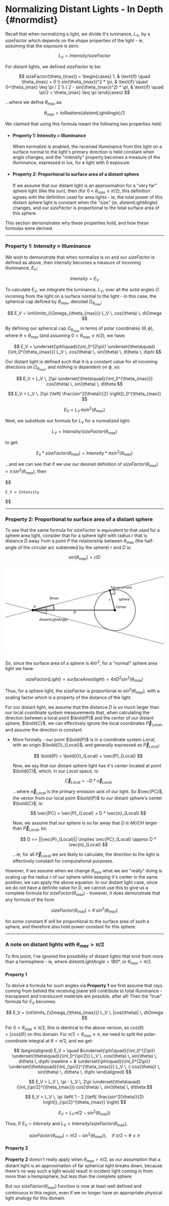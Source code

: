 
# Normalizing Distant Lights - In Depth                         {#normdist}

Recall that when normalizing a light, we divide it's luminance, $L_V$,
by a $sizeFactor$ which depends on the shape properties of the light - ie,
assuming that the exposure is zero:

$$
    L_V = Intensity / sizeFactor
$$

For distant lights, we defined $sizeFactor$ to be:

$$
    sizeFactor(\theta_{max}) =
    \begin{cases}
        1,                                & \text{if} \quad \theta_{max} = 0              \\
        sin(\theta_{max})^2 * \pi,        & \text{if} \quad 0<\theta_{max} \leq \pi / 2   \\
        ( 2 - sin(\theta_{max})^2) * \pi, & \text{if} \quad \pi/2 < \theta_{max} \leq \pi
    \end{cases}
$$

...where we define $\theta_{max}$ as:

$$
    \theta_{max} = toRadians(distantLightAngle) / 2
$$

We claimed that using this formula meant the following two properties held:

- #### Property 1: Intensity = Illuminance

  When normalize is enabled, the received illuminance from this light on a
  surface normal to the light's primary direction is held constant when angle
  changes, and the "intensity" property becomes a measure of the illuminance,
  expressed in lux, for a light with 0 exposure.

- #### Property 2: Proportional to surface area of a distant sphere

  If we assume that our distant light is an approximation for a "very far"
  sphere light (like the sun), then (for 0 < $\theta_{max} \leq \pi / 2$), this
  definition agrees with the definition used for area lights - ie, the total
  power of this distant sphere light is constant when the "size" (ie,
  $distantLightAngle$) changes, and our $sizeFactor$ is proportional to the total
  surface area of this sphere.


This section demonstrates why these properties hold, and how these formulas were
derived.

---------------------------------------------------------------

### Property 1: Intensity = Illuminance

We wish to demonstrate that when normalize is on and our $sizeFactor$ is defined
as above, then intensity becomes a measure of incoming illuminance, $E_V$:

$$
    Intensity = E_V
$$

To calculate $E_V$, we integrate the luminance, $L_V$, over all the solid angles $\Omega$ incoming from the light on a surface normal to the light - in this case, the spherical cap defined by $\theta_{max}$, denoted $\Omega_{\theta_{max}}$:

$$
    E_V = \int\limits_{\Omega_{\theta_{max}}} L_V \, cos(\theta) \, d\Omega
$$

By defining our spherical cap $\Omega_{\theta_{max}}$ in terms of polar
coordinates $(\theta, \phi)$, where $\theta \leq \theta_{max}$ (and
assuming $0 < \theta_{max} \leq \pi / 2$), we have:

$$
    E_V = \underset{\phi\quad}{\int_0^{2\pi}}
            \underset{\theta\quad}{\int_0^{\theta_{max}}}
                L_V \, cos(\theta) \, sin(\theta) \, d\theta \, d\phi
$$

Our distant light is defined such that it is a constant value for all incoming
directions on $\Omega_{\theta_{max}}$, and nothing is dependent on $\phi$, so:


$$
    E_V = L_V \, 2\pi \underset{\theta\quad}{\int_0^{\theta_{max}}}
            cos(\theta) \, sin(\theta) \, d\theta
$$

$$
    E_V = L_V \, 2\pi {\left[ \frac{sin^2(\theta)}{2} \right]}_0^{\theta_{max}}
$$

$$
    E_V = L_V \, \pi sin^2(\theta_{max})
$$

Next, we substitute our formula for $L_V$ for a normalized light:

$$
    L_V = Intensity / sizeFactor(\theta_{max})
$$

to get:

$$
    E_v * sizeFactor(\theta_{max}) = Intensity * \pi sin^2(\theta_{max})
$$

...and we can see that if we use our desired definition of
$sizeFactor(\theta_{max}) = \pi \, sin^2(\theta_{max})$, then

$$

    E_V = Intensity

$$

---------------------------------------------------------------

### Property 2: Proportional to surface area of a distant sphere

To see that the same formula for $sizeFactor$ is equivalent to that used for
a sphere area light, consider that for a sphere light with radius $r$ that is
distance $D$ away from a point $P$ the relationship between $\theta_{max}$ (the
half-angle of the circular arc subtended by the sphere) $r$ and $D$ is:

$$
    sin(\theta_{max}) = r / D
$$

![image](images/Sphere-Radius-Angle-Subtended-Diagram.svg)

So, since the surface area of a sphere is $4\pi r^2$, for a "normal" sphere
area light we have:

$$
    sizeFactor(Light) = surfaceArea(light) = 4\pi D^2 sin^2(\theta_{max})
$$

Thus, for a sphere light, the $sizeFactor$ is proportional to
$sin^2(\theta_{max})$, with a scaling factor which is a property of the distance
of the light.

For our distant light, we assume that the distance $D$ is so much larger than
our local coordinate system measurements that, when calculating the direction
between a local point $\bold{P}$ and the center of our distant sphere,
$\bold{C}$, we can effectively ignore the local coordinates $\vec{P}_{Local}$,
and assume the direction is constant.

-   More formally - our point $\bold{P}$ is in a coordinate system
    $Local$, with an origin $\bold{O}_{Local}$, and generally expressed as
    $\vec{P}_{Local}$:

    $$
        \bold{P} = \bold{O}_{Local} + \vec{P}_{Local}
    $$

    Now, we say that our distant sphere light has it's center located at point
    $\bold{C}$, which, in our $Local$ space, is:

    $$
        \vec{C}_{Local} = -D * \vec{n}_{Local}
    $$

    ...where $\vec{n}_{Local}$ is the primary emission axis of our light. So $\vec{PC}$, the vector from our local
    point $\bold{P}$ to our distant sphere's center $\bold{C}$, is:

    $$
        \vec{PC} = \vec{P}_{Local} + D * \vec{n}_{Local}
    $$

    Now, we assume that our sphere is so far away that $D$ is *MUCH* larger than
    $\vec{P}_{Local}$, so:

    $$
        D >> ||\vec{P}_{Local}|| \implies \vec{PC}_{Local} \approx D * \vec{n}_{Local}
    $$

    ...ie, for all $\vec{P}_{Local}$ we are likely to calculate, the direction to
    the light is effectively constant for computational purposes.

However, if we assume when we change $\theta_{max}$ what we are "really" doing
is scaling up the radius $r$ of our sphere while keeping it's center in the
same position, we can apply the above equation.  In our distant light case,
since we do not have a definite value for $D$, we cannot use this to give us
a complete formula for $sizeFactor(\theta_{max})$ - however, it does demonstrate
that any formula of the form

$$
    sizeFactor(\theta_{max}) = K \, sin^2(\theta_{max})
$$

for some constant $K$ will be proportional to the surface area of such a sphere,
and therefore also hold power constant for this sphere.

---------------------------------------------------------------

### A note on distant lights with $\theta_{max} > \pi / 2$

To this point, I've ignored the possibility of distant lights that emit from
more than a hemisphere - ie, where $distantLightAngle > 180°$, or
$\theta_{max} > \pi / 2$.


#### Property 1
To derive a formula for such angles via **Property 1** we first assume that rays
coming from behind the receiving plane still contribute to total illuminance -
transparent and translucent materials are possible, after all!  Then the "true"
formula for $E_V$ becomes:

$$
    E_V = \int\limits_{\Omega_{\theta_{max}}} L_V \, |cos(\theta)| \, d\Omega
$$

For $0 < \theta_{max} \leq \pi / 2$, this is identical to the above version, as
$cos(\theta) = |cos(\theta)|$ on this domain.  For
$\pi / 2 < \theta_{max} \leq \pi$, we need to split the polar-coordinate
integral at $\theta = \pi / 2$, and we get:

$$
\begin{aligned}
    E_V = \quad &\underset{\phi\quad}{\int_0^{2\pi}}
                \underset{\theta\quad}{\int_0^{\pi/2}}
                    L_V \, cos(\theta) \, sin(\theta) \, d\theta \, d\phi
    \newline
          + & \underset{\phi\quad}{\int_0^{2\pi}}
                \underset{\theta\quad}{\int_{\pi/2}^{\theta_{max}}}
                    L_V \, (-cos(\theta)) \, sin(\theta) \, d\theta \, d\phi
\end{aligned}
$$

$$
    E_V = L_V \, \pi - L_V \, 2\pi
        \underset{\theta\quad}{\int_{\pi/2}^{\theta_{max}}}
            cos(\theta) \, sin(\theta) \, d\theta
$$

$$
    E_V = L_V \, \pi \left(
        1 - 2 {\left[
                    \frac{sin^2(\theta)}{2} \right]}_{\pi/2}^{\theta_{max}}
               \right)
$$

$$
    E_V = L_V \, \pi \left( 2 - sin^2(\theta_{max}) \right)
$$

Thus, if $E_V = Intensity$ and $L_V = Intensity / sizeFactor(\theta_{max})$,

$$
    sizeFactor(\theta_{max}) = \pi \left( 2 - sin^2(\theta_{max}) \right),
        \quad \text{if } \pi/2 < \theta \leq \pi
$$

#### Property 2

**Property 2** doesn't really apply when  $\theta_{max} > \pi / 2$, as our
assumption that a distant light is an approximation of far spherical light
breaks down, because there's no way such a light would result in incident light
coming in from more than a hempisphere, but less than the complete sphere.

But our $sizeFactor(\theta_{max})$ function is now at least well defined and
continuous in this region, even if we no longer have an appropriate physical
light analogy for this domain.
